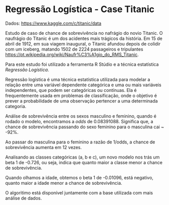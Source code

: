 # Regressão Logística - Case Titanic

Dados: <https://www.kaggle.com/c/titanic/data>

Estudo de caso de chance de sobrevivência no nafrágio do novio Titanic. O naufrágio do Titanic é um dos acidentes mais trágicos da história. Em 15 de abril de 1912, em sua viagem inaugural, o Titanic afundou depois de colidir com um iceberg, matando 1502 de 2224 passageiros e tripulantes <https://pt.wikipedia.org/wiki/Naufr%C3%A1gio_do_RMS_Titanic>.

Para este estudo foi utilizado a ferramenta R Stúdio e a  técnica estatística *Regressão Logística*.

Regressão logística é uma técnica estatística utilizada para modelar a relação entre uma variável dependente categórica e uma ou mais variáveis independentes, que podem ser categóricas ou contínuas. Ela é frequentemente usada em problemas de classificação, onde o objetivo é prever a probabilidade de uma observação pertencer a uma determinada categoria.


Análise de sobrevivência entre os sexos masculino e feminino, quando é rodado o modelo, encontramos a *odds* de 0.08391088. Significa que, a chance de sobrevivência passando do sexo feminino para o masculina cai ~ -92%.

Ao passar do masculina para o feminino a razão de 1/odds, a chance de sobrevivência aumenta em 12 vezes.

Analisando as classes categóricas (a, b e c), um novo modelo nos trás um beta 1 de -0.726, ou seja, indica que quanto maior a classe menor a chance de sobrevivência.

Quando olhamos a idade, obtemos o beta 1 de -0.01096, está negativo, quanto maior a idade menor a chance de sobrevivência.

O algoritimo está disponível juntamente com a base utilizada com mais análise de dados.
